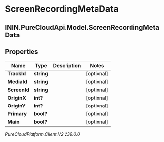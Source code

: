 # ScreenRecordingMetaData

## ININ.PureCloudApi.Model.ScreenRecordingMetaData

## Properties

|Name | Type | Description | Notes|
|------------ | ------------- | ------------- | -------------|
| **TrackId** | **string** |  | [optional] |
| **MediaId** | **string** |  | [optional] |
| **ScreenId** | **string** |  | [optional] |
| **OriginX** | **int?** |  | [optional] |
| **OriginY** | **int?** |  | [optional] |
| **Primary** | **bool?** |  | [optional] |
| **Main** | **bool?** |  | [optional] |



_PureCloudPlatform.Client.V2 239.0.0_
